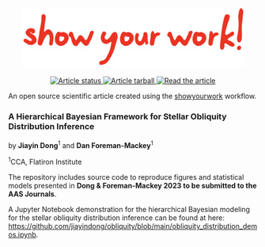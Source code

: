 <p align="center">
<a href="https://github.com/showyourwork/showyourwork">
<img width = "450" src="https://raw.githubusercontent.com/showyourwork/.github/main/images/showyourwork.png" alt="showyourwork"/>
</a>
<br>
<br>
<a href="https://github.com/jiayindong/polar/actions/workflows/build.yml">
<img src="https://github.com/jiayindong/polar/actions/workflows/build.yml/badge.svg?branch=main" alt="Article status"/>
</a>
<a href="https://github.com/jiayindong/polar/raw/main-pdf/arxiv.tar.gz">
<img src="https://img.shields.io/badge/article-tarball-blue.svg?style=flat" alt="Article tarball"/>
</a>
<a href="https://github.com/jiayindong/polar/raw/main-pdf/ms.pdf">
<img src="https://img.shields.io/badge/article-pdf-blue.svg?style=flat" alt="Read the article"/>
</a>
</p>

An open source scientific article created using the [showyourwork](https://github.com/showyourwork/showyourwork) workflow.

### A Hierarchical Bayesian Framework for Stellar Obliquity Distribution Inference

by **Jiayin Dong**<sup>1</sup> and **Dan Foreman-Mackey**<sup>1</sup>

<sup>1</sup>CCA, Flatiron Institute

The repository includes source code to reproduce figures and statistical models presented in **Dong & Foreman-Mackey 2023 to be submitted to the AAS Journals**.

A Jupyter Notebook demonstration for the hierarchical Bayesian modeling for the stellar obliquity distribution inference can be found at here:
https://github.com/jiayindong/obliquity/blob/main/obliquity_distribution_demos.ipynb.
